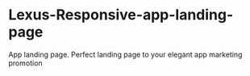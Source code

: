 # Lexus-Responsive-app-landing-page
App landing page. Perfect landing page to your elegant app marketing promotion
